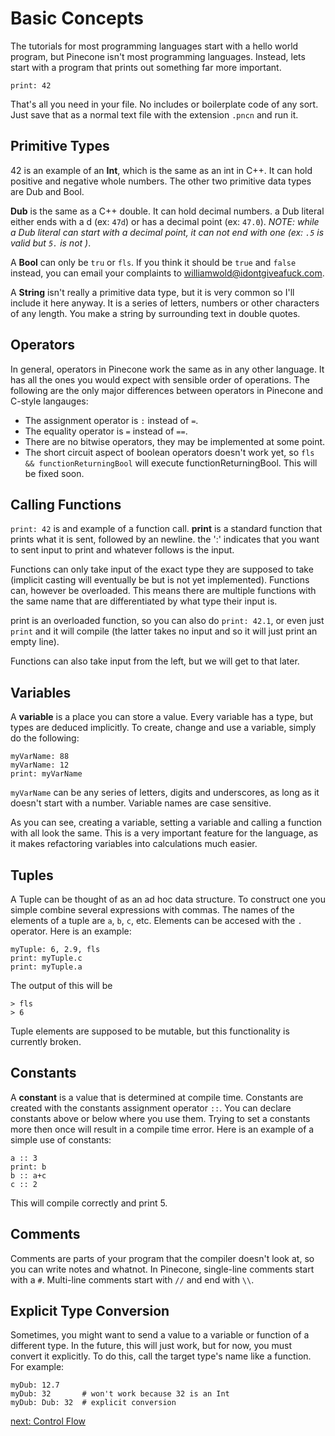 # Basic Concepts

The tutorials for most programming languages start with a hello world program, but Pinecone isn't most programming languages. Instead, lets start with a program that prints out something far more important.
```
print: 42
```
That's all you need in your file. No includes or boilerplate code of any sort. Just save that as a normal text file with the extension `.pncn` and run it.

## Primitive Types

42 is an example of an __Int__, which is the same as an int in C++. It can hold positive and negative whole numbers. The other two primitive data types are Dub and Bool.

__Dub__ is the same as a C++ double. It can hold decimal numbers. a Dub literal either ends with a d (ex: `47d`) or has a decimal point (ex: `47.0`). _NOTE: while a Dub literal can start with a decimal point, it can not end with one (ex: `.5` is valid but `5.` is not )_.

A __Bool__ can only be `tru` or `fls`. If you think it should be `true` and `false` instead, you can email your complaints to williamwold@idontgiveafuck.com.

A __String__ isn't really a primitive data type, but it is very common so I'll include it here anyway. It is a series of letters, numbers or other characters of any length. You make a string by surrounding text in double quotes.

## Operators

In general, operators in Pinecone work the same as in any other language. It has all the ones you would expect with sensible order of operations. The following are the only major differences between operators in Pinecone and C-style langauges:
* The assignment operator is `:` instead of `=`.
* The equality operator is `=` instead of `==`.
* There are no bitwise operators, they may be implemented at some point.
* The short circuit aspect of boolean operators doesn't work yet, so `fls && functionReturningBool` will execute functionReturningBool. This will be fixed soon.

## Calling Functions

`print: 42` is and example of a function call. __print__ is a standard function that prints what it is sent, followed by an newline. the ':' indicates that you want to sent input to print and whatever follows is the input.

Functions can only take input of the exact type they are supposed to take (implicit casting will eventually be but is not yet implemented). Functions can, however be overloaded. This means there are multiple functions with the same name that are differentiated by what type their input is.

print is an overloaded function, so you can also do `print: 42.1`, or even just `print` and it will compile (the latter takes no input and so it will just print an empty line).

Functions can also take input from the left, but we will get to that later.

## Variables

A __variable__ is a place you can store a value. Every variable has a type, but types are deduced implicitly. To create, change and use a variable, simply do the following:
```
myVarName: 88
myVarName: 12
print: myVarName
```
`myVarName` can be any series of letters, digits and underscores, as long as it doesn't start with a number. Variable names are case sensitive.

As you can see, creating a variable, setting a variable and calling a function with all look the same. This is a very important feature for the language, as it makes refactoring variables into calculations much easier.

## Tuples

A Tuple can be thought of as an ad hoc data structure. To construct one you simple combine several expressions with commas. The names of the elements of a tuple are `a`, `b`, `c`, etc. Elements can be accesed with the `.` operator. Here is an example:
```
myTuple: 6, 2.9, fls
print: myTuple.c
print: myTuple.a
```
The output of this will be
```
> fls
> 6
```
Tuple elements are supposed to be mutable, but this functionality is currently broken.

## Constants

A __constant__ is a value that is determined at compile time. Constants are created with the constants assignment operator `::`. You can declare constants above or below where you use them. Trying to set a constants more then once will result in a compile time error. Here is an example of a simple use of constants:
```
a :: 3
print: b
b :: a+c
c :: 2
```
This will compile correctly and print 5.

## Comments

Comments are parts of your program that the compiler doesn't look at, so you can write notes and whatnot. In Pinecone, single-line comments start with a `#`. Multi-line comments start with `//` and end with `\\`.

## Explicit Type Conversion

Sometimes, you might want to send a value to a variable or function of a different type. In the future, this will just work, but for now, you must convert it explicitly. To do this, call the target type's name like a function. For example:
```
myDub: 12.7
myDub: 32       # won't work because 32 is an Int
myDub: Dub: 32  # explicit conversion
```

[next: Control Flow](2_control_flow.md)
